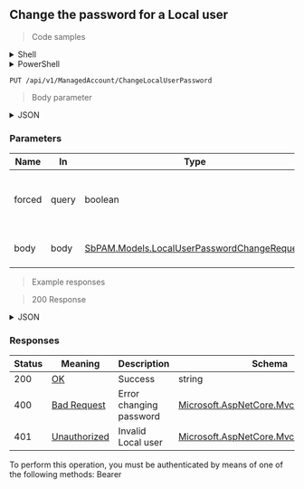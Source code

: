
## Change the password for a Local user

<a id="opIdChangeLocalUserPasswordAsync"></a>

> Code samples

<details><summary>Shell</summary>


```shell
# You can also use wget
curl -X PUT /api/v1/ManagedAccount/ChangeLocalUserPassword \
  -H 'Content-Type: application/json' \
  -H 'Accept: application/json' \
  -H 'Authorization: Bearer TOKEN'

```


</details>

<details><summary>PowerShell</summary>


```powershell
# PowerShell example
$JsonBody = @"
{
  "managedAccountId": "98c25b84-2c06-4fcd-94c7-306443f45a3d",
  "username": "string",
  "passwordOld": "string",
  "passwordNew": "string"
}
"@

$NPSUrl = "https://localhost:6500"

$Login = @{
    Login = "User"
    Password = "Password"
}
# Cookie container for multi-factor authentication
$WebSession = New-Object Microsoft.PowerShell.Commands.WebRequestSession
$Token = Invoke-RestMethod -Url "$($NPSUrl)/signinBody" -Method POST -Body (ConvertTo-Json $Login) -WebSession $WebSession -ContentType "application/json"
$Token = Invoke-RestMethod -Url "$($NPSUrl)/signin2fa" -Method Post -Body $MfaCode -Headers @{Authorization = "Bearer $Token"} -WebSession $WebSession -ContentType "application/json"

$Headers = @{
    Authorization = "Bearer $Token"
}
Invoke-RestMethod -Method PUT -Url "$($NPSUrl)/api/v1/ManagedAccount/ChangeLocalUserPassword" -ContentType "application/json" -Body $JsonBody -Headers $Headers -ContentType "application/json"
```


</details>

`PUT /api/v1/ManagedAccount/ChangeLocalUserPassword`

> Body parameter

<details><summary>JSON</summary>


```json
{
  "managedAccountId": "98c25b84-2c06-4fcd-94c7-306443f45a3d",
  "username": "string",
  "passwordOld": "string",
  "passwordNew": "string"
}
```


</details>

<h3 id="change-the-password-for-a-local-user-parameters">Parameters</h3>

|Name|In|Type|Required|Description|
|---|---|---|---|---|
|forced|query|boolean|false|If true, generates returns a new access jwt|
|body|body|[SbPAM.Models.LocalUserPasswordChangeRequest](../Models/sbpam.models.localuserpasswordchangerequest.md)|false|Password change information|

> Example responses

> 200 Response

<details><summary>JSON</summary>


```json
"string"
```


</details>

<h3 id="change-the-password-for-a-local-user-responses">Responses</h3>

|Status|Meaning|Description|Schema|
|---|---|---|---|
|200|[OK](https://tools.ietf.org/html/rfc7231#section-6.3.1)|Success|string|
|400|[Bad Request](https://tools.ietf.org/html/rfc7231#section-6.5.1)|Error changing password|[Microsoft.AspNetCore.Mvc.ProblemDetails](../Models/microsoft.aspnetcore.mvc.problemdetails.md)|
|401|[Unauthorized](https://tools.ietf.org/html/rfc7235#section-3.1)|Invalid Local user|[Microsoft.AspNetCore.Mvc.ProblemDetails](../Models/microsoft.aspnetcore.mvc.problemdetails.md)|

<aside class="warning">
To perform this operation, you must be authenticated by means of one of the following methods:
Bearer
</aside>


